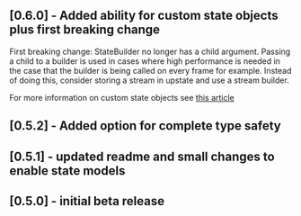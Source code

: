 ## [0.6.0] - Added ability for custom state objects plus first breaking change
 
First breaking change: StateBuilder no longer has a child argument. Passing a child to a builder
is used in cases where high performance is needed in the case that the builder is being called
on every frame for example. Instead of doing this, consider storing a stream in upstate and use a 
stream builder. 

For more information on custom state objects see [this article](https://medium.com/@jonathan.aird/using-upstate-with-any-kind-of-state-object-599b01ec4751)

## [0.5.2] - Added option for complete type safety

## [0.5.1] - updated readme and small changes to enable state models

## [0.5.0] - initial beta release


